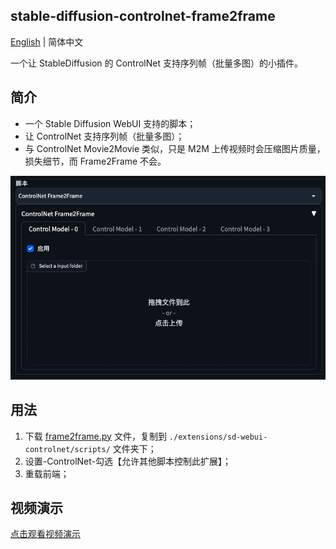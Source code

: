 ## stable-diffusion-controlnet-frame2frame

[English](./README_en.md) | 简体中文

一个让 StableDiffusion 的 ControlNet 支持序列帧（批量多图）的小插件。


## 简介

- 一个 Stable Diffusion WebUI 支持的脚本；
- 让 ControlNet 支持序列帧（批量多图）；
- 与 ControlNet Movie2Movie 类似，只是 M2M 上传视频时会压缩图片质量，损失细节，而 Frame2Frame 不会。

![](./image/screenshot.png)

## 用法

1. 下载 [frame2frame.py](./frame2frame.py) 文件，复制到 `./extensions/sd-webui-controlnet/scripts/` 文件夹下；
2. 设置-ControlNet-勾选【允许其他脚本控制此扩展】；
3. 重载前端；

## 视频演示

[点击观看视频演示](https://sales.ws.126.net/minisite/2023/0510/1683706144_f2f.mp4)